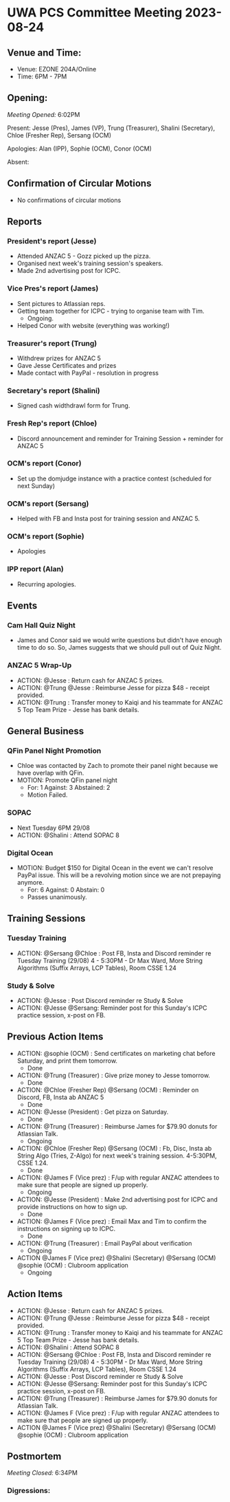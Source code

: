 # UWA PCS Committee Meeting 2023-08-24

## Venue and Time:
- Venue: EZONE 204A/Online
- Time: 6PM - 7PM

## Opening:

_Meeting Opened:_ 6:02PM

Present: Jesse (Pres), James (VP), Trung (Treasurer), Shalini (Secretary), Chloe (Fresher Rep), Sersang (OCM)

Apologies: Alan (IPP), Sophie (OCM), Conor (OCM)

Absent: 

## Confirmation of Circular Motions
- No confirmations of circular motions

## Reports

### President's report (Jesse)
- Attended ANZAC 5 - Gozz picked up the pizza.
- Organised next week's training session's speakers.
- Made 2nd advertising post for ICPC.

### Vice Pres's report (James)
- Sent pictures to Atlassian reps.
- Getting team together for ICPC - trying to organise team with Tim.
    - Ongoing.
- Helped Conor with website (everything was working!)

### Treasurer's report (Trung)
- Withdrew prizes for ANZAC 5
- Gave Jesse Certificates and prizes
- Made contact with PayPal - resolution in progress

### Secretary's report (Shalini)
- Signed cash widthdrawl form for Trung.

### Fresh Rep's report (Chloe)
- Discord announcement and reminder for Training Session + reminder for ANZAC 5

### OCM's report (Conor)
- Set up the domjudge instance with a practice contest (scheduled for next Sunday)

### OCM's report (Sersang)
- Helped with FB and Insta post for training session and ANZAC 5.

### OCM's report (Sophie)
- Apologies

### IPP report (Alan)
- Recurring apologies.


## Events
### Cam Hall Quiz Night
- James and Conor said we would write questions but didn't have enough time to do so. So, James suggests that we should pull out of Quiz Night.

### ANZAC 5 Wrap-Up
- ACTION: @Jesse : Return cash for ANZAC 5 prizes.
- ACTION: @Trung @Jesse : Reimburse Jesse for pizza $48 - receipt provided.
- ACTION: @Trung : Transfer money to Kaiqi and his teammate for ANZAC 5 Top Team Prize - Jesse has bank details.

## General Business
### QFin Panel Night Promotion
- Chloe was contacted by Zach to promote their panel night because we have overlap with QFin. 
- MOTION: Promote QFin panel night
    - For: 1 Against: 3 Abstained: 2 
    - Motion Failed.

### SOPAC
- Next Tuesday 6PM 29/08
- ACTION: @Shalini : Attend SOPAC 8

### Digital Ocean
- MOTION: Budget $150 for Digital Ocean in the event we can't resolve PayPal issue. This will be a revolving motion since we are not prepaying anymore.
    - For: 6 Against: 0 Abstain: 0
    - Passes unanimously.

## Training Sessions
### Tuesday Training
- ACTION: @Sersang @Chloe : Post FB, Insta and Discord reminder re Tuesday Training (29/08) 4 - 5:30PM - Dr Max Ward, More String Algorithms (Suffix Arrays, LCP Tables), Room CSSE 1.24

### Study & Solve
- ACTION: @Jesse : Post Discord reminder re Study & Solve 
- ACTION: @Jesse @Sersang: Reminder post for this Sunday's ICPC practice session, x-post on FB.

## Previous Action Items
* ACTION: @sophie (OCM)  : Send certificates on marketing chat before Saturday, and print them tomorrow.
    * Done
* ACTION: @Trung (Treasurer)  : Give prize money to Jesse tomorrow.
    * Done
* ACTION: @Chloe (Fresher Rep)  @Sersang (OCM)  : Reminder on Discord, FB, Insta ab ANZAC 5
    * Done
* ACTION: @Jesse (President)  : Get pizza on Saturday.
    * Done
* ACTION: @Trung (Treasurer) : Reimburse James for $79.90 donuts for Atlassian Talk.
    * Ongoing
* ACTION: @Chloe (Fresher Rep)  @Sersang (OCM) : Fb, Disc, Insta ab String Algo (Tries, Z-Algo) for next week's training session. 4-5:30PM, CSSE 1.24.
    * Done
* ACTION: @James F (Vice prez)  : F/up with regular ANZAC attendees to make sure that people are signed up properly.
    * Ongoing
* ACTION: @Jesse (President)  : Make 2nd advertising post for ICPC and provide instructions on how to sign up.
    * Done
* ACTION: @James F (Vice prez)  : Email Max and Tim to confirm the instructions on signing up to ICPC.
    * Done
* ACTION: @Trung (Treasurer)   : Email PayPal about verification
    * Ongoing
* ACTION @James F (Vice prez)     @Shalini (Secretary)  @Sersang (OCM)  @sophie (OCM)  : Clubroom application
    * Ongoing


## Action Items
- ACTION: @Jesse : Return cash for ANZAC 5 prizes.
- ACTION: @Trung @Jesse : Reimburse Jesse for pizza $48 - receipt provided.
- ACTION: @Trung : Transfer money to Kaiqi and his teammate for ANZAC 5 Top Team Prize - Jesse has bank details.
- ACTION: @Shalini : Attend SOPAC 8
- ACTION: @Sersang @Chloe : Post FB, Insta and Discord reminder re Tuesday Training (29/08) 4 - 5:30PM - Dr Max Ward, More String Algorithms (Suffix Arrays, LCP Tables), Room CSSE 1.24
- ACTION: @Jesse : Post Discord reminder re Study & Solve 
- ACTION: @Jesse @Sersang: Reminder post for this Sunday's ICPC practice session, x-post on FB.
- ACTION: @Trung (Treasurer) : Reimburse James for $79.90 donuts for Atlassian Talk.
- ACTION: @James F (Vice prez)  : F/up with regular ANZAC attendees to make sure that people are signed up properly.
- ACTION @James F (Vice prez)     @Shalini (Secretary)  @Sersang (OCM)  @sophie (OCM)  : Clubroom application

## Postmortem

_Meeting Closed:_ 6:34PM

### Digressions: 
